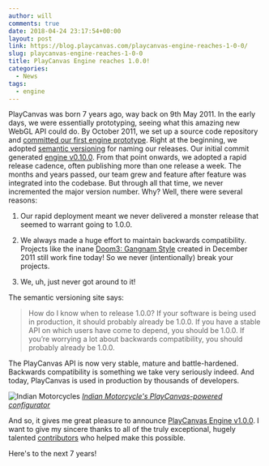 ```yaml
---
author: will
comments: true
date: 2018-04-24 23:17:54+00:00
layout: post
link: https://blog.playcanvas.com/playcanvas-engine-reaches-1-0-0/
slug: playcanvas-engine-reaches-1-0-0
title: PlayCanvas Engine reaches 1.0.0!
categories:
  - News
tags:
  - engine
---
```


PlayCanvas was born 7 years ago, way back on 9th May 2011. In the early days, we were essentially prototyping, seeing what this amazing new WebGL API could do. By October 2011, we set up a source code repository and [committed our first engine prototype](https://github.com/playcanvas/engine/commit/e5bf014e). Right at the beginning, we adopted [semantic versioning](https://semver.org/) for naming our releases. Our initial commit generated [engine v0.10.0](https://code.playcanvas.com/playcanvas-0.10.0.js). From that point onwards, we adopted a rapid release cadence, often publishing more than one release a week. The months and years passed, our team grew and feature after feature was integrated into the codebase. But through all that time, we never incremented the major version number. Why? Well, there were several reasons:

1. Our rapid deployment meant we never delivered a monster release that seemed to warrant going to 1.0.0.

2. We always made a huge effort to maintain backwards compatibility. Projects like the inane [Doom3: Gangnam Style](https://playcanvas.com/project/23/overview/doom3-gangnam-style) created in December 2011 still work fine today! So we never (intentionally) break your projects.

3. We, uh, just never got around to it!

The semantic versioning site says:

> How do I know when to release 1.0.0? If your software is being used in production, it should probably already be 1.0.0. If you have a stable API on which users have come to depend, you should be 1.0.0. If you’re worrying a lot about backwards compatibility, you should probably already be 1.0.0.

The PlayCanvas API is now very stable, mature and battle-hardened. Backwards compatibility is something we take very seriously indeed. And today, PlayCanvas is used in production by thousands of developers.

![Indian Motorcycles](/img/indian-motorcycles.png)
_[Indian Motorcycle's PlayCanvas-powered configurator](https://www.indianmotorcycle.com/en-us/build-color/?selectedmodel=cruiser&CatalogContentId=724000__CatalogContent)_

And so, it gives me great pleasure to announce [PlayCanvas Engine v1.0.0](https://github.com/playcanvas/engine/releases/tag/v1.0.0). I want to give my sincere thanks to all of the truly exceptional, hugely talented [contributors](https://github.com/playcanvas/engine/graphs/contributors) who helped make this possible.

Here's to the next 7 years!
